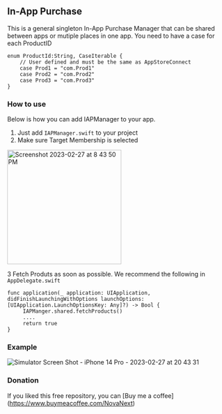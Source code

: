 
## In-App Purchase
This is a general singleton In-App Purchase Manager that can be shared between apps or mutiple places in one app.
You need to have a case for each ProductID
```
enum ProductId:String, CaseIterable {
    // User defined and must be the same as AppStoreConnect
    case Prod1 = "com.Prod1"
    case Prod2 = "com.Prod2"
    case Prod3 = "com.Prod3"
}
```

### How to use

Below is how you can add IAPManager to your app.

1. Just add `IAPManager.swift` to your project
2. Make sure Target Membership is selected

<img width="262" alt="Screenshot 2023-02-27 at 8 43 50 PM" src="https://user-images.githubusercontent.com/4553478/221731300-9292d994-b7f3-4159-94c1-438e34f72692.png">




3 Fetch Produts as soon as possible. We recommend the following in `AppDelegate.swift`
   ```
   func application(_ application: UIApplication, didFinishLaunchingWithOptions launchOptions: [UIApplication.LaunchOptionsKey: Any]?) -> Bool {
        IAPManger.shared.fetchProducts()
        ....
        return true
   }
   ```
### Example


![Simulator Screen Shot - iPhone 14 Pro - 2023-02-27 at 20 43 31](https://user-images.githubusercontent.com/4553478/221731452-a74d1b07-3c62-44a0-9659-60277abc413e.png)


### Donation

If you liked this free repository, you can [Buy me a coffee] (https://www.buymeacoffee.com/NovaNext)
